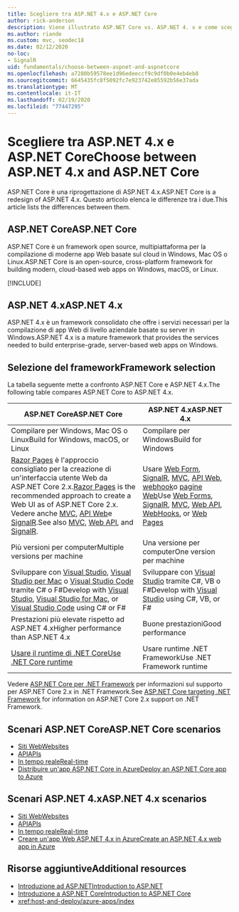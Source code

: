 ```yaml
---
title: Scegliere tra ASP.NET 4.x e ASP.NET Core
author: rick-anderson
description: Viene illustrato ASP.NET Core vs. ASP.NET 4. x e come scegliere tra di essi.
ms.author: riande
ms.custom: mvc, seodec18
ms.date: 02/12/2020
no-loc:
- SignalR
uid: fundamentals/choose-between-aspnet-and-aspnetcore
ms.openlocfilehash: a7280b59578ee1d96edeeccf9c9df0b0e4eb4eb8
ms.sourcegitcommit: 6645435fc8f5092fc7e923742e85592b56e37ada
ms.translationtype: MT
ms.contentlocale: it-IT
ms.lasthandoff: 02/19/2020
ms.locfileid: "77447295"
---
```

# <a name="choose-between-aspnet-4x-and-aspnet-core"></a><span data-ttu-id="d16ba-103">Scegliere tra ASP.NET 4.x e ASP.NET Core</span><span class="sxs-lookup"><span data-stu-id="d16ba-103">Choose between ASP.NET 4.x and ASP.NET Core</span></span>

<span data-ttu-id="d16ba-104">ASP.NET Core è una riprogettazione di ASP.NET 4.x.</span><span class="sxs-lookup"><span data-stu-id="d16ba-104">ASP.NET Core is a redesign of ASP.NET 4.x.</span></span> <span data-ttu-id="d16ba-105">Questo articolo elenca le differenze tra i due.</span><span class="sxs-lookup"><span data-stu-id="d16ba-105">This article lists the differences between them.</span></span>

## <a name="aspnet-core"></a><span data-ttu-id="d16ba-106">ASP.NET Core</span><span class="sxs-lookup"><span data-stu-id="d16ba-106">ASP.NET Core</span></span>

<span data-ttu-id="d16ba-107">ASP.NET Core è un framework open source, multipiattaforma per la compilazione di moderne app Web basate sul cloud in Windows, Mac OS o Linux.</span><span class="sxs-lookup"><span data-stu-id="d16ba-107">ASP.NET Core is an open-source, cross-platform framework for building modern, cloud-based web apps on Windows, macOS, or Linux.</span></span>

[!INCLUDE[](~/includes/benefits.md)]

## <a name="aspnet-4x"></a><span data-ttu-id="d16ba-108">ASP.NET 4.x</span><span class="sxs-lookup"><span data-stu-id="d16ba-108">ASP.NET 4.x</span></span>

<span data-ttu-id="d16ba-109">ASP.NET 4.x è un framework consolidato che offre i servizi necessari per la compilazione di app Web di livello aziendale basate su server in Windows.</span><span class="sxs-lookup"><span data-stu-id="d16ba-109">ASP.NET 4.x is a mature framework that provides the services needed to build enterprise-grade, server-based web apps on Windows.</span></span>

## <a name="framework-selection"></a><span data-ttu-id="d16ba-110">Selezione del framework</span><span class="sxs-lookup"><span data-stu-id="d16ba-110">Framework selection</span></span>

<span data-ttu-id="d16ba-111">La tabella seguente mette a confronto ASP.NET Core e ASP.NET 4.x.</span><span class="sxs-lookup"><span data-stu-id="d16ba-111">The following table compares ASP.NET Core to ASP.NET 4.x.</span></span>

| <span data-ttu-id="d16ba-112">ASP.NET Core</span><span class="sxs-lookup"><span data-stu-id="d16ba-112">ASP.NET Core</span></span> | <span data-ttu-id="d16ba-113">ASP.NET 4.x</span><span class="sxs-lookup"><span data-stu-id="d16ba-113">ASP.NET 4.x</span></span> |
|---|---|
|<span data-ttu-id="d16ba-114">Compilare per Windows, Mac OS o Linux</span><span class="sxs-lookup"><span data-stu-id="d16ba-114">Build for Windows, macOS, or Linux</span></span>|<span data-ttu-id="d16ba-115">Compilare per Windows</span><span class="sxs-lookup"><span data-stu-id="d16ba-115">Build for Windows</span></span>|
|<span data-ttu-id="d16ba-116">[Razor Pages](xref:razor-pages/index) è l'approccio consigliato per la creazione di un'interfaccia utente Web da ASP.NET Core 2.x.</span><span class="sxs-lookup"><span data-stu-id="d16ba-116">[Razor Pages](xref:razor-pages/index) is the recommended approach to create a Web UI as of ASP.NET Core 2.x.</span></span> <span data-ttu-id="d16ba-117">Vedere anche [MVC](xref:mvc/overview), [API Web](xref:tutorials/first-web-api)e [SignalR](xref:signalr/introduction).</span><span class="sxs-lookup"><span data-stu-id="d16ba-117">See also [MVC](xref:mvc/overview), [Web API](xref:tutorials/first-web-api), and [SignalR](xref:signalr/introduction).</span></span>|<span data-ttu-id="d16ba-118">Usare [Web Form](/aspnet/web-forms), [SignalR](/aspnet/signalr), [MVC](/aspnet/mvc), [API Web](/aspnet/web-api/), [webhook](/aspnet/webhooks/)o [pagine Web](/aspnet/web-pages)</span><span class="sxs-lookup"><span data-stu-id="d16ba-118">Use [Web Forms](/aspnet/web-forms), [SignalR](/aspnet/signalr), [MVC](/aspnet/mvc), [Web API](/aspnet/web-api/), [WebHooks](/aspnet/webhooks/), or [Web Pages](/aspnet/web-pages)</span></span>|
|<span data-ttu-id="d16ba-119">Più versioni per computer</span><span class="sxs-lookup"><span data-stu-id="d16ba-119">Multiple versions per machine</span></span>|<span data-ttu-id="d16ba-120">Una versione per computer</span><span class="sxs-lookup"><span data-stu-id="d16ba-120">One version per machine</span></span>|
|<span data-ttu-id="d16ba-121">Sviluppare con [Visual Studio](https://visualstudio.microsoft.com/vs/), [Visual Studio per Mac](https://visualstudio.microsoft.com/vs/mac/) o [Visual Studio Code](https://code.visualstudio.com/) tramite C# o F#</span><span class="sxs-lookup"><span data-stu-id="d16ba-121">Develop with [Visual Studio](https://visualstudio.microsoft.com/vs/), [Visual Studio for Mac](https://visualstudio.microsoft.com/vs/mac/), or [Visual Studio Code](https://code.visualstudio.com/) using C# or F#</span></span>|<span data-ttu-id="d16ba-122">Sviluppare con [Visual Studio](https://visualstudio.microsoft.com/vs/) tramite C#, VB o F#</span><span class="sxs-lookup"><span data-stu-id="d16ba-122">Develop with [Visual Studio](https://visualstudio.microsoft.com/vs/) using C#, VB, or F#</span></span>|
|<span data-ttu-id="d16ba-123">Prestazioni più elevate rispetto ad ASP.NET 4.x</span><span class="sxs-lookup"><span data-stu-id="d16ba-123">Higher performance than ASP.NET 4.x</span></span>|<span data-ttu-id="d16ba-124">Buone prestazioni</span><span class="sxs-lookup"><span data-stu-id="d16ba-124">Good performance</span></span>|
|[<span data-ttu-id="d16ba-125">Usare il runtime di .NET Core</span><span class="sxs-lookup"><span data-stu-id="d16ba-125">Use .NET Core runtime</span></span>](/dotnet/standard/choosing-core-framework-server)|<span data-ttu-id="d16ba-126">Usare runtime .NET Framework</span><span class="sxs-lookup"><span data-stu-id="d16ba-126">Use .NET Framework runtime</span></span>|

<span data-ttu-id="d16ba-127">Vedere [ASP.NET Core per .NET Framework](xref:index#target-framework) per informazioni sul supporto per ASP.NET Core 2.x in .NET Framework.</span><span class="sxs-lookup"><span data-stu-id="d16ba-127">See [ASP.NET Core targeting .NET Framework](xref:index#target-framework) for information on ASP.NET Core 2.x support on .NET Framework.</span></span>

## <a name="aspnet-core-scenarios"></a><span data-ttu-id="d16ba-128">Scenari ASP.NET Core</span><span class="sxs-lookup"><span data-stu-id="d16ba-128">ASP.NET Core scenarios</span></span>

* [<span data-ttu-id="d16ba-129">Siti Web</span><span class="sxs-lookup"><span data-stu-id="d16ba-129">Websites</span></span>](xref:tutorials/first-mvc-app/index)
* [<span data-ttu-id="d16ba-130">API</span><span class="sxs-lookup"><span data-stu-id="d16ba-130">APIs</span></span>](xref:tutorials/first-web-api)
* [<span data-ttu-id="d16ba-131">In tempo reale</span><span class="sxs-lookup"><span data-stu-id="d16ba-131">Real-time</span></span>](xref:signalr/introduction)
* [<span data-ttu-id="d16ba-132">Distribuire un'app ASP.NET Core in Azure</span><span class="sxs-lookup"><span data-stu-id="d16ba-132">Deploy an ASP.NET Core app to Azure</span></span>](/azure/app-service/app-service-web-get-started-dotnet)

## <a name="aspnet-4x-scenarios"></a><span data-ttu-id="d16ba-133">Scenari ASP.NET 4.x</span><span class="sxs-lookup"><span data-stu-id="d16ba-133">ASP.NET 4.x scenarios</span></span>

* [<span data-ttu-id="d16ba-134">Siti Web</span><span class="sxs-lookup"><span data-stu-id="d16ba-134">Websites</span></span>](/aspnet/mvc)
* [<span data-ttu-id="d16ba-135">API</span><span class="sxs-lookup"><span data-stu-id="d16ba-135">APIs</span></span>](/aspnet/web-api)
* [<span data-ttu-id="d16ba-136">In tempo reale</span><span class="sxs-lookup"><span data-stu-id="d16ba-136">Real-time</span></span>](/aspnet/signalr)
* [<span data-ttu-id="d16ba-137">Creare un'app Web ASP.NET 4.x in Azure</span><span class="sxs-lookup"><span data-stu-id="d16ba-137">Create an ASP.NET 4.x web app in Azure</span></span>](/azure/app-service/app-service-web-get-started-dotnet-framework)

## <a name="additional-resources"></a><span data-ttu-id="d16ba-138">Risorse aggiuntive</span><span class="sxs-lookup"><span data-stu-id="d16ba-138">Additional resources</span></span>

* [<span data-ttu-id="d16ba-139">Introduzione ad ASP.NET</span><span class="sxs-lookup"><span data-stu-id="d16ba-139">Introduction to ASP.NET</span></span>](/aspnet/overview)
* [<span data-ttu-id="d16ba-140">Introduzione a ASP.NET Core</span><span class="sxs-lookup"><span data-stu-id="d16ba-140">Introduction to ASP.NET Core</span></span>](xref:index)
* <xref:host-and-deploy/azure-apps/index>
